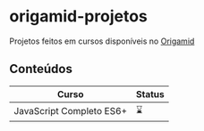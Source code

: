 # origamid-projetos
Projetos feitos em cursos disponíveis no [Origamid](https://www.origamid.com/)

## Conteúdos 

| Curso | Status |
|---|---|
| JavaScript Completo ES6+ | ⌛️  |
